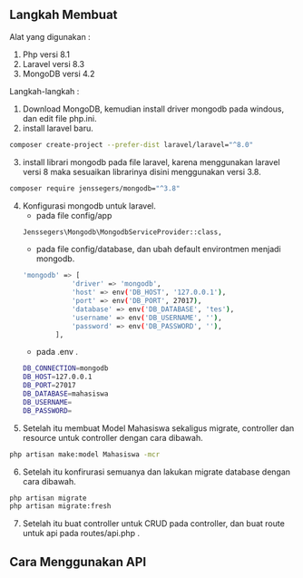 
## Langkah Membuat
Alat yang digunakan :
1. Php versi 8.1
2. Laravel versi 8.3
3. MongoDB versi 4.2

Langkah-langkah :
1. Download MongoDB, kemudian install driver mongodb pada windous, dan edit file php.ini.
2. install laravel baru.
```bash
composer create-project --prefer-dist laravel/laravel="^8.0"
```
3. install librari mongodb pada file laravel, karena menggunakan laravel versi 8 maka sesuaikan librarinya disini menggunakan versi 3.8.
```bash
composer require jenssegers/mongodb="^3.8"
```
4. Konfigurasi mongodb untuk laravel.
    - pada file config/app
    ```bash
    Jenssegers\Mongodb\MongodbServiceProvider::class,
    ```
    - pada file config/database, dan ubah default environtmen menjadi mongodb.
    ```bash
    'mongodb' => [
                'driver' => 'mongodb',
                'host' => env('DB_HOST', '127.0.0.1'),
                'port' => env('DB_PORT', 27017),
                'database' => env('DB_DATABASE', 'tes'),
                'username' => env('DB_USERNAME', ''),
                'password' => env('DB_PASSWORD', ''),
            ],
    ```
    - pada .env .
    ```bash
    DB_CONNECTION=mongodb
    DB_HOST=127.0.0.1
    DB_PORT=27017
    DB_DATABASE=mahasiswa
    DB_USERNAME=
    DB_PASSWORD=
    ```
5. Setelah itu membuat Model Mahasiswa sekaligus migrate, controller dan resource untuk controller dengan cara dibawah.
```bash
php artisan make:model Mahasiswa -mcr
```
6. Setelah itu konfirurasi semuanya dan lakukan migrate database dengan cara dibawah.
```bash
php artisan migrate
php artisan migrate:fresh
```
7. Setelah itu buat controller untuk CRUD pada controller, dan buat route untuk api pada routes/api.php .

## Cara Menggunakan API
